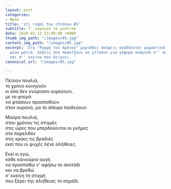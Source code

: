 ```yaml
---
layout: post
categories:
- News
title: 'sti rogmi tou chronou #5'
subtitle: Τ' ουρανού τα μυστικά
date: 2020-02-12 23:00:00 +0000
thumb_img_path: "/images/#5.jpg"
content_img_path: "/images/#5.jpg"
excerpt: 'Στη "Ρωγμή του Χρόνου" μυριάδες σκέψεις αναδύονται ρομαντικά, μέσα από μια
  μόνο ματιά. Λέξεις που πασκίζουν να χτίσουν μια γέφυρα ανάμεσα σ'' αυτό που μιλά
  και σ'' εκείνο που δείχνει. '
canonical_url: "/images/#5.jpg"

---
```


Πετούν πουλιά,  
 το χρόνο κυνηγούν  
 κι όσα δεν γνώρισαν γυρεύουν,  
 με τα φτερά  
 να φτάσουν προσπαθούν  
 στον ουρανό, μα το άπειρο παιδεύουν.

Μαύρα πουλιά,  
 στου χρόνου τις στιγμές  
 στις ώρες που μπερδεύονται οι μνήμες  
 στο παρελθόν  
 στις κρύες τις βραδιές  
 εκεί που οι ψυχές λένε αλήθειες.

Εκεί κι εγώ,  
 κάθε καινούρια αυγή  
 να προσπαθώ ν’ αφήσω το σκοτάδι  
 και να βρεθώ  
 σ’ εκείνη τη στιγμή  
που ξέρει της αλήθειας το σημάδι.